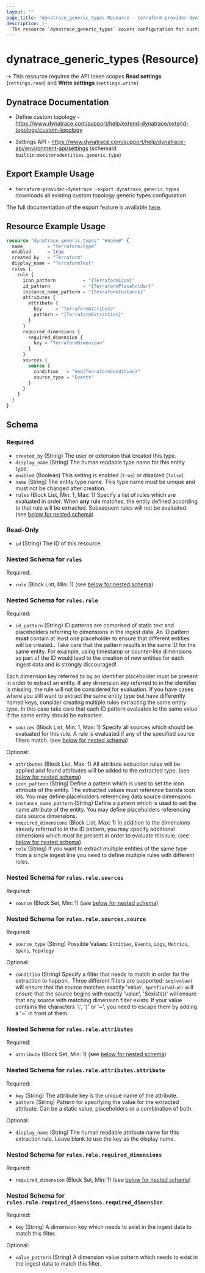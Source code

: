 ```yaml
---
layout: ""
page_title: "dynatrace_generic_types Resource - terraform-provider-dynatrace"
description: |-
  The resource `dynatrace_generic_types` covers configuration for custom topology generic types
---
```


# dynatrace_generic_types (Resource)

-> This resource requires the API token scopes **Read settings** (`settings.read`) and **Write settings** (`settings.write`)

## Dynatrace Documentation

- Define custom topology - https://www.dynatrace.com/support/help/extend-dynatrace/extend-topology/custom-topology

- Settings API - https://www.dynatrace.com/support/help/dynatrace-api/environment-api/settings (schemaId: `builtin:monitoredentities.generic.type`)

## Export Example Usage

- `terraform-provider-dynatrace -export dynatrace_generic_types` downloads all existing custom topology generic types configuration

The full documentation of the export feature is available [here](https://registry.terraform.io/providers/dynatrace-oss/dynatrace/latest/docs/guides/export-v2).

## Resource Example Usage

```terraform
resource "dynatrace_generic_types" "#name#" {
  name         = "terraform:type"
  enabled      = true
  created_by   = "Terraform"
  display_name = "TerraformTest"
  rules {
    rule {
      icon_pattern          = "{TerraformIcon}"
      id_pattern            = "{TerraformPlaceholder}"
      instance_name_pattern = "{TerraformInstance}"
      attributes {
        attribute {
          key     = "TerraformAttribute"
          pattern = "{TerraformExtraction}"
        }
      }
      required_dimensions {
        required_dimension {
          key = "TerraformDimension"
        }
      }
      sources {
        source {
          condition   = "$eq(TerraformCondition)"
          source_type = "Events"
        }
      }
    }
  }
}
```

<!-- schema generated by tfplugindocs -->
## Schema

### Required

- `created_by` (String) The user or extension that created this type.
- `display_name` (String) The human readable type name for this entity type.
- `enabled` (Boolean) This setting is enabled (`true`) or disabled (`false`)
- `name` (String) The entity type name. This type name must be unique and must not be changed after creation.
- `rules` (Block List, Min: 1, Max: 1) Specify a list of rules which are evaluated in order. When **any** rule matches, the entity defined according to that rule will be extracted. Subsequent rules will not be evaluated. (see [below for nested schema](#nestedblock--rules))

### Read-Only

- `id` (String) The ID of this resource.

<a id="nestedblock--rules"></a>
### Nested Schema for `rules`

Required:

- `rule` (Block List, Min: 1) (see [below for nested schema](#nestedblock--rules--rule))

<a id="nestedblock--rules--rule"></a>
### Nested Schema for `rules.rule`

Required:

- `id_pattern` (String) ID patterns are comprised of static text and placeholders referring to dimensions in the ingest data. An ID pattern **must** contain at least one placeholder to ensure that different entities will be created.. Take care that the pattern results in the same ID for the same entity. For example, using timestamp or counter-like dimensions as part of the ID would lead to the creation of new entities for each ingest data and is strongly discouraged!

Each dimension key referred to by an identifier placeholder must be present in order to extract an entity. If any dimension key referred to in the identifier is missing, the rule will not be considered for evaluation. If you have cases where you still want to extract the same entity type but have differently named keys, consider creating multiple rules extracting the same entity type. In this case take care that each ID pattern evaluates to the same value if the same entity should be extracted.
- `sources` (Block List, Min: 1, Max: 1) Specify all sources which should be evaluated for this rule. A rule is evaluated if any of the specified source filters match. (see [below for nested schema](#nestedblock--rules--rule--sources))

Optional:

- `attributes` (Block List, Max: 1) All attribute extraction rules will be applied and found attributes will be added to the extracted type. (see [below for nested schema](#nestedblock--rules--rule--attributes))
- `icon_pattern` (String) Define a pattern which is used to set the icon attribute of the entity. The extracted values must reference barista icon ids. You may define placeholders referencing data source dimensions.
- `instance_name_pattern` (String) Define a pattern which is used to set the name attribute of the entity. You may define placeholders referencing data source dimensions.
- `required_dimensions` (Block List, Max: 1) In addition to the dimensions already referred to in the ID pattern, you may specify additional dimensions which must be present in order to evaluate this rule. (see [below for nested schema](#nestedblock--rules--rule--required_dimensions))
- `role` (String) If you want to extract multiple entities of the same type from a single ingest line you need to define multiple rules with different roles.

<a id="nestedblock--rules--rule--sources"></a>
### Nested Schema for `rules.rule.sources`

Required:

- `source` (Block Set, Min: 1) (see [below for nested schema](#nestedblock--rules--rule--sources--source))

<a id="nestedblock--rules--rule--sources--source"></a>
### Nested Schema for `rules.rule.sources.source`

Required:

- `source_type` (String) Possible Values: `Entities`, `Events`, `Logs`, `Metrics`, `Spans`, `Topology`

Optional:

- `condition` (String) Specify a filter that needs to match in order for the extraction to happen.. Three different filters are supported: `$eq(value)` will ensure that the source matches exactly 'value', `$prefix(value)` will ensure that the source begins with exactly 'value', '$exists()' will ensure that any source with matching dimension filter exists.
If your value contains the characters '(', ')' or '\~', you need to escape them by adding a '\~' in front of them.



<a id="nestedblock--rules--rule--attributes"></a>
### Nested Schema for `rules.rule.attributes`

Required:

- `attribute` (Block Set, Min: 1) (see [below for nested schema](#nestedblock--rules--rule--attributes--attribute))

<a id="nestedblock--rules--rule--attributes--attribute"></a>
### Nested Schema for `rules.rule.attributes.attribute`

Required:

- `key` (String) The attribute key is the unique name of the attribute.
- `pattern` (String) Pattern for specifying the value for the extracted attribute. Can be a static value, placeholders or a combination of both.

Optional:

- `display_name` (String) The human readable attribute name for this extraction rule. Leave blank to use the key as the display name.



<a id="nestedblock--rules--rule--required_dimensions"></a>
### Nested Schema for `rules.rule.required_dimensions`

Required:

- `required_dimension` (Block Set, Min: 1) (see [below for nested schema](#nestedblock--rules--rule--required_dimensions--required_dimension))

<a id="nestedblock--rules--rule--required_dimensions--required_dimension"></a>
### Nested Schema for `rules.rule.required_dimensions.required_dimension`

Required:

- `key` (String) A dimension key which needs to exist in the ingest data to match this filter.

Optional:

- `value_pattern` (String) A dimension value pattern which needs to exist in the ingest data to match this filter.
 
